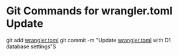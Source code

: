 # Git Commands for wrangler.toml Update

git add [wrangler.toml](http://_vscodecontentref_/1)
git commit -m "Update [wrangler.toml](http://_vscodecontentref_/2) with D1 database settings"S